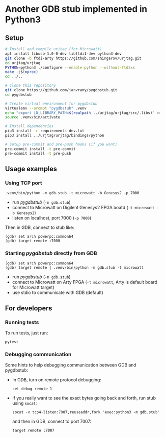 # Another GDB stub implemented in Python3

## Setup
```sh
# Install and compile urjtag (for Microwatt)
apt install libusb-1.0-0-dev libftdi1-dev python3-dev
git clone -b ftdi-arty https://github.com/shingarov/urjtag.git
cd urjtag/urjtag
PYTHON=python3 ./configure --enable-python --without-ftd2xx
make -j$(nproc)
cd ../..

# Clone this repository
git clone https://github.com/janvrany/pygdbstub.git
cd pygdbstub

# Create virtual environment for pygdbstub
virtualenv --prompt "pygdbstub" .venv
echo "export LD_LIBRARY_PATH=$(realpath ../urjtag/urjtag/src/.libs)" >> .venv/bin/activate
source .venv/bin/activate

# Install dependencies
pip3 install -r requirements-dev.txt
pip3 install ../urjtag/urjtag/bindings/python

# Setup pre-commit and pre-push hooks (if you want)
pre-commit install -t pre-commit
pre-commit install -t pre-push
```

## Usage examples

### Using TCP port

```
.venv/bin/python -m gdb.stub -t microwatt -b Genesys2 -p 7000
```

* run *pygdbstub* (`-m gdb.stub`)
* connect to Microwatt on Digilent Genesys2 FPGA boatd (`-t microwatt -b Genesys2`)
* listen on localhost, port 7000 (`-p 7000`)

Then in GDB, connect to stub like:

```
(gdb) set arch powerpc:common64
(gdb) target remote :7000
```

### Starting *pygdbstub* directly from GDB

```
(gdb) set arch powerpc:common64
(gdb) target remote | .venv/bin/python -m gdb.stub -t microwatt
```

* run *pygdbstub* (`-m gdb.stub`)
* connect to Microwatt on Arty FPGA (`-t microwatt`, Arty is default board for Microwatt target)
* use stdio to communicate with GDB (default)

## For developers

### Running tests

To run tests, just run:

```
pytest
```

### Debugging communication

Some hints to help debugging communication between GDB and pygdbstub:

 * In GDB, turn on remote protocol debugging:

   ```
   set debug remote 1
   ```

 * If you really want to see the exact bytes going back and forth, run
   stub using `socat`:

   ```
   socat -v tcp4-listen:7007,reuseaddr,fork 'exec:python3 -m gdb.stub'
   ```

   and then in GDB, connect to port 7007:

   ```
   target remote :7007
   ```
